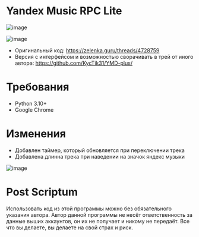 # Yandex Music RPC Lite

![image](https://github.com/Soto4ka37/Yandex-Music-RPC-Lite/assets/62742200/a8c4a770-993b-4f6b-ae7f-352ad1153ef1)

![image](https://github.com/Soto4ka37/Yandex-Music-RPC-Lite/assets/62742200/0e31a45a-5832-4f91-a90d-855f927fc316)

- Оригинальный код: https://zelenka.guru/threads/4728759
- Версия с интерфейсом и возможностью сворачивать в трей от иного автора: https://github.com/KycTik31/YMD-plus/

# Требования
- Python 3.10+
- Google Chrome

# Изменения
- Добавлен таймер, который обновляется при переключении трека
- Добавлена длинна трека при наведении на значок яндекс музыки

![image](https://github.com/Soto4ka37/Yandex-Music-RPC-Lite/assets/62742200/37db2407-99f3-4104-a74b-2f7da04825da)
# Post Scriptum
Использовать код из этой программы можно без обязательного указания автора. Автор данной программы не несёт ответственность за данные выших аккаунтов, он их не получает и никому не передаёт. Все что вы делаете, вы делаете на свой страх и риск.
